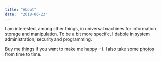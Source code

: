 ```yaml
---
title: "About"
date:  "2018-06-23"
---
```


I am interested, among other things, in universal machines for information storage and manipulation. To be a bit more specific, I dabble in system administration, security and programming.

Buy me [things](https://amzn.com/w/23WE353M6O53S) if you want to make me happy :-). I also take some [photos](https://www.flickr.com/photos/jozrei) from time to time.
